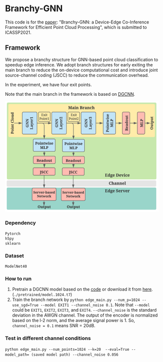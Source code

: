 # Branchy-GNN

This code is for the [paper](https://arxiv.org/abs/2006.02166): "Branchy-GNN: a Device-Edge Co-Inference Framework for Efficient Point Cloud Processing", which is submitted to ICASSP2021.



## Framework

We propose a branchy structure for GNN-based point cloud classification to speedup edge inference. We adopt branch structures for early exiting the main branch to reduce the on-device computational cost and introduce joint source-channel coding (JSCC) to reduce the communication overhead.

In the experiment, we have four exit points.

Note that the main branch in the framework is based on [DGCNN](https://github.com/WangYueFt/dgcnn).

<img src="./Branchy_GNN_Framework.png" width="800px" />




### Dependency

```
Pytorch
h5py
sklearn
```



### Dataset

```
ModelNet40
```





### How to run

1. Pretrain a DGCNN model based on the [code](https://github.com/WangYueFt/dgcnn/tree/master/pytorch) or download it from [here](https://github.com/WangYueFt/dgcnn/tree/master/pytorch/pretrained). (``./pretrained/model.1024.t7``)
2. Train the branch network by ``python edge_main.py --num_p=1024 --use_sgd=True --model EXIT1 --channel_noise 0.1``. 
Note that ``--model`` could be ``EXIT1``, ``EXIT2``, ``EXIT3``, and ``EXIT4``.
``--channel_noise`` is the standard deviation in the AWGN channel. The output of the encoder is normalized based on the l-2 norm, and the average signal power is 1.
So, ``channel_noise = 0.1`` means SNR = 20dB.

### Test in different channel conditions
``python edge_main.py --num_points=1024 --k=20  --eval=True --model_path= (saved model path) --channel_noise 0.056``

